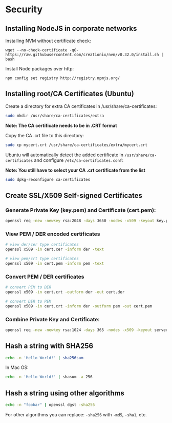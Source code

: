 # Security

## Installing NodeJS in corporate networks

Installing NVM without certificate check:

```
wget --no-check-certificate -qO- https://raw.githubusercontent.com/creationix/nvm/v0.32.0/install.sh | bash
```

Install Node packages over http:

```
npm config set registry http://registry.npmjs.org/
```

## Installing root/CA Certificates (Ubuntu)

Create a directory for extra CA certificates in /usr/share/ca-certificates:

```bash
sudo mkdir /usr/share/ca-certificates/extra
```

**Note: The CA certificate needs to be in .CRT format**

Copy the CA .crt file to this directory:

```bash
sudo cp mycert.crt /usr/share/ca-certificates/extra/mycert.crt
```

Ubuntu will automatically detect the added certificate in ```/usr/share/ca-certificates``` and configure ```/etc/ca-certificates.conf```:

**Note: You still have to select your CA .crt certificate from the list**

```bash
sudo dpkg-reconfigure ca-certificates
```


## Create SSL/X509 Self-signed Certificates

### Generate Private Key (key.pem) and Certificate (cert.pem):

```bash
openssl req -new -newkey rsa:2048 -days 3650 -nodes -x509 -keyout key.pem -out cert.pem
```

### View PEM / DER encoded certificates

```bash
# view der/cer type certificates
openssl x509 -in cert.cer -inform der -text
```

```bash
# view pem/crt type certificates
openssl x509 -in cert.pem -inform pem -text
```

### Convert PEM / DER certificates

```bash
# convert PEM to DER
openssl x509 -in cert.crt -outform der -out cert.der
```

```bash
# convert DER to PEM
openssl x509 -in cert.crt -inform der -outform pem -out cert.pem
```

### Combine Private Key and Certificate:

```bash 
openssl req -new -newkey rsa:1024 -days 365 -nodes -x509 -keyout server.pem -out server.pem
```

## Hash a string with SHA256

```bash
echo -n 'Hello World!' | sha256sum
```

In Mac OS: 
```bash
echo -n 'Hello World!' | shasum -a 256
```
## Hash a string using other algorithms

```bash
echo -n "foobar" | openssl dgst -sha256
```

For other algorithms you can replace: ```-sha256``` with ```-md5```, ```-sha1```, etc.
